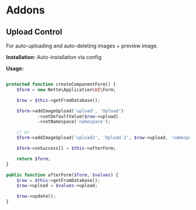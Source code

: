 # Addons

## Upload Control

For auto-uploading and auto-deleting images + preview image.

**Installation:**
Auto-installation via config

**Usage:**

```php

protected function createComponentForm() {
    $form = new Nette\Application\UI\Form;

    $row = $this->getFromDatabase();

    $form->addImageUpload('upload', 'Upload')
            ->setDefaultValue($row->upload)
            ->setNamespace('namespace');

    // or
    $form->addImageUpload('upload2', 'Upload 2', $row->upload, 'namespace');

    $form->onSuccess[] = $this->afterForm;

    return $form;
}

public function afterForm($form, $values) {
    $row = $this->getFromDatabase();
    $row->upload = $values->upload;

    $row->update();
}

```